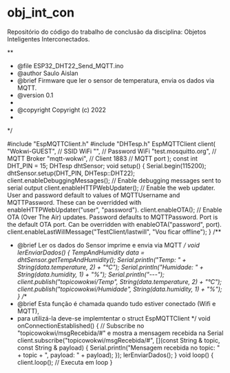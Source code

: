 # obj_int_con
Repositório do código do trabalho de conclusão da disciplina: Objetos Inteligentes Interconectados.

**
 * @file ESP32_DHT22_Send_MQTT.ino
 * @author Saulo Aislan
 * @brief Firmware que ler o sensor de temperatura, envia os dados via MQTT.
 * @version 0.1
 * 
 * @copyright Copyright (c) 2022
 * 
*/

#include "EspMQTTClient.h"
#include "DHTesp.h"
EspMQTTClient client(
  "Wokwi-GUEST",         // SSID WiFi
  "",                    // Password WiFi
  "test.mosquitto.org",  // MQTT Broker
  "mqtt-wokwi",          // Client
  1883                   // MQTT port
);
const int DHT_PIN = 15;
DHTesp dhtSensor;
void setup()
{
  Serial.begin(115200);
  dhtSensor.setup(DHT_PIN, DHTesp::DHT22);
  client.enableDebuggingMessages(); // Enable debugging messages sent to serial output
  client.enableHTTPWebUpdater(); // Enable the web updater. User and password default to values of MQTTUsername and MQTTPassword. These can be overridded with enableHTTPWebUpdater("user", "password").
  client.enableOTA(); // Enable OTA (Over The Air) updates. Password defaults to MQTTPassword. Port is the default OTA port. Can be overridden with enableOTA("password", port).
  client.enableLastWillMessage("TestClient/lastwill", "Vou ficar offline");
}
/**
 * @brief Ler os dados do Sensor imprime e envia via MQTT
 */
void lerEnviarDados() {
  TempAndHumidity  data = dhtSensor.getTempAndHumidity();
  Serial.println("Temp: " + String(data.temperature, 2) + "°C");
  Serial.println("Humidade: " + String(data.humidity, 1) + "%");
  Serial.println("---");
  client.publish("topicowokwi/Temp", String(data.temperature, 2) + "°C"); 
  client.publish("topicowokwi/Humidade", String(data.humidity, 1) + "%");
}
/**
 * @brief Esta função é chamada quando tudo estiver conectado (Wifi e MQTT),
 * para utilizá-la deve-se implemtentar o struct EspMQTTClient
 */
void onConnectionEstablished()
{
  // Subscribe no "topicowokwi/msgRecebida/#" e mostra a mensagem recebida na Serial
    client.subscribe("topicowokwi/msgRecebida/#", [](const String & topic, const String & payload) {
    Serial.println("Mensagem recebida no topic: " + topic + ", payload: " + payload);
  });
  lerEnviarDados();
}
void loop()
{
  client.loop(); // Executa em loop
}
